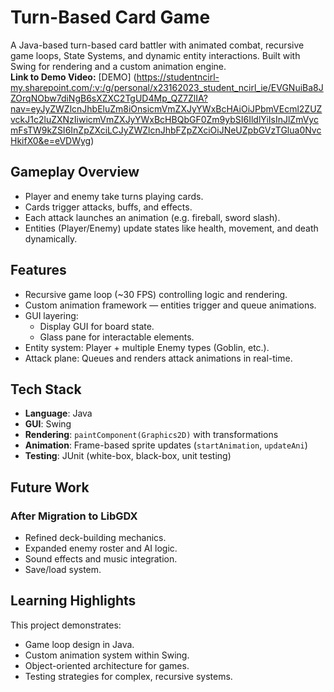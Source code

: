 # Turn-Based Card Game

A Java-based turn-based card battler with animated combat, recursive game loops, State Systems, and dynamic entity interactions. Built with Swing for rendering and a custom animation engine.  
**Link to Demo Video:** [DEMO] (https://studentncirl-my.sharepoint.com/:v:/g/personal/x23162023_student_ncirl_ie/EVGNuiBa8JZOrqNObw7diNgB6sXZXC2TgUD4Mp_QZ7ZlIA?nav=eyJyZWZlcnJhbEluZm8iOnsicmVmZXJyYWxBcHAiOiJPbmVEcml2ZUZvckJ1c2luZXNzIiwicmVmZXJyYWxBcHBQbGF0Zm9ybSI6IldlYiIsInJlZmVycmFsTW9kZSI6InZpZXciLCJyZWZlcnJhbFZpZXciOiJNeUZpbGVzTGlua0NvcHkifX0&e=eVDWyg)

## Gameplay Overview
- Player and enemy take turns playing cards.  
- Cards trigger attacks, buffs, and effects.  
- Each attack launches an animation (e.g. fireball, sword slash).  
- Entities (Player/Enemy) update states like health, movement, and death dynamically.  

## Features
- Recursive game loop (~30 FPS) controlling logic and rendering.  
- Custom animation framework — entities trigger and queue animations.  
- GUI layering:  
  - Display GUI for board state.  
  - Glass pane for interactable elements.  
- Entity system: Player + multiple Enemy types (Goblin, etc.).  
- Attack plane: Queues and renders attack animations in real-time.  

## Tech Stack
- **Language**: Java  
- **GUI**: Swing  
- **Rendering**: `paintComponent(Graphics2D)` with transformations  
- **Animation**: Frame-based sprite updates (`startAnimation`, `updateAni`)  
- **Testing**: JUnit (white-box, black-box, unit testing)  

## Future Work
### After Migration to LibGDX
- Refined deck-building mechanics.  
- Expanded enemy roster and AI logic.  
- Sound effects and music integration.  
- Save/load system.  

## Learning Highlights
This project demonstrates:  
- Game loop design in Java.  
- Custom animation system within Swing.  
- Object-oriented architecture for games.  
- Testing strategies for complex, recursive systems.  
